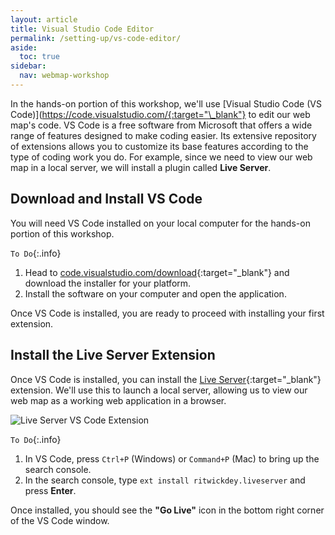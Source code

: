```yaml
---
layout: article
title: Visual Studio Code Editor
permalink: /setting-up/vs-code-editor/
aside:
  toc: true
sidebar:
  nav: webmap-workshop
---
```


In the hands-on portion of this workshop, we'll use [Visual Studio Code (VS Code)](https://code.visualstudio.com/{:target="\_blank"} to edit our web map's code. VS Code is a free software from Microsoft that offers a wide range of features designed to make coding easier. Its extensive repository of extensions allows you to customize its base features according to the type of coding work you do. For example, since we need to view our web map in a local server, we will install a plugin called **Live Server**.

## Download and Install VS Code

You will need VS Code installed on your local computer for the hands-on portion of this workshop.

`To Do`{:.info}

1. Head to [code.visualstudio.com/download](https://code.visualstudio.com/Download){:target="\_blank"} and download the installer for your platform.
2. Install the software on your computer and open the application.

Once VS Code is installed, you are ready to proceed with installing your first extension.

## Install the Live Server Extension

Once VS Code is installed, you can install the [Live Server](https://marketplace.visualstudio.com/items?itemName=ritwickdey.LiveServer){:target="\_blank"} extension. We'll use this to launch a local server, allowing us to view our web map as a working web application in a browser.

![Live Server VS Code Extension](../../assets/images/live-server.png "Live Server VS Code Extension")

`To Do`{:.info}

1. In VS Code, press `Ctrl+P` (Windows) or `Command+P` (Mac) to bring up the search console.
2. In the search console, type `ext install ritwickdey.liveserver` and press **Enter**.

Once installed, you should see the **"Go Live"** icon in the bottom right corner of the VS Code window.
